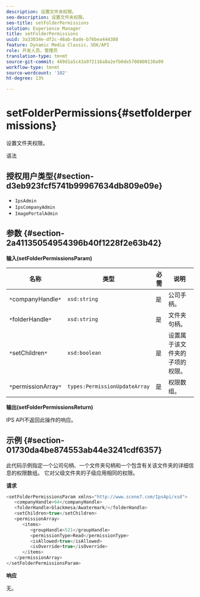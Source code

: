 ```yaml
---
description: 设置文件夹权限。
seo-description: 设置文件夹权限。
seo-title: setFolderPermissions
solution: Experience Manager
title: setFolderPermissions
uuid: 3a33034e-df2c-48ab-8ade-b76bea444388
feature: Dynamic Media Classic，SDK/API
role: 开发人员，管理员
translation-type: tm+mt
source-git-commit: 469d1a5c43a972116a8a2efb0de5708800130a99
workflow-type: tm+mt
source-wordcount: '102'
ht-degree: 13%

---
```



# setFolderPermissions{#setfolderpermissions}

设置文件夹权限。

语法

## 授权用户类型{#section-d3eb923fcf5741b99967634db809e09e}

* `IpsAdmin`
* `IpsCompanyAdmin`
* `ImagePortalAdmin`

## 参数 {#section-2a41135054954396b40f1228f2e63b42}

**输入(setFolderPermissionsParam)**

| 名称 | 类型 | 必需 | 说明 |
|---|---|---|---|
| `*`companyHandle`*` | `xsd:string` | 是 | 公司手柄。 |
| `*`folderHandle`*` | `xsd:string` | 是 | 文件夹句柄。 |
| `*`setChildren`*` | `xsd:boolean` | 是 | 设置属于该文件夹的子项的权限。 |
| `*`permissionArray`*` | `types:PermissionUpdateArray` | 是 | 权限数组。 |

**输出(setFolderPermissionsReturn)**

IPS API不返回此操作的响应。

## 示例 {#section-01730da4be874553ab44e3241cdf6357}

此代码示例指定一个公司句柄、一个文件夹句柄和一个包含有关该文件夹的详细信息的权限数组。 它对父级文件夹的子级应用相同的权限。

**请求**

```java
<setFolderPermissionsParam xmlns="http://www.scene7.com/IpsApi/xsd">
   <companyHandle>64</companyHandle>
   <folderHandle>blackmesa/Awatermark/</folderHandle>
   <setChildren>true</setChildren>
   <permissionArray>
      <items>
         <groupHandle>521</groupHandle>
         <permissionType>Read</permissionType>
         <isAllowed>true</isAllowed>
         <isOverride>true</isOverride>
      </items>
   </permissionArray>
</setFolderPermissionsParam>
```

**响应**

无。
